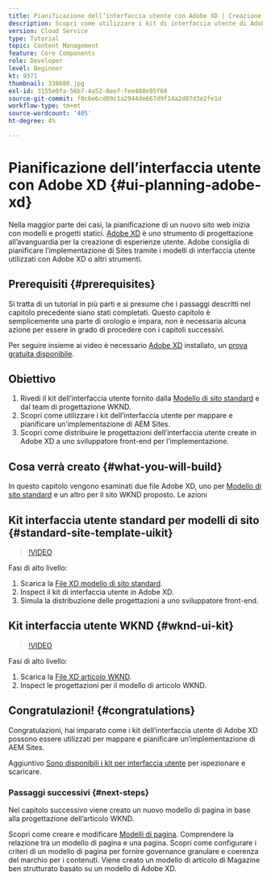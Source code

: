 ```yaml
---
title: Pianificazione dell’interfaccia utente con Adobe XD | Creazione rapida di siti AEM
description: Scopri come utilizzare i kit di interfaccia utente di Adobe XD per progettare e accelerare l’implementazione di Adobe Experience Manager Sites.
version: Cloud Service
type: Tutorial
topic: Content Management
feature: Core Components
role: Developer
level: Beginner
kt: 9371
thumbnail: 338680.jpg
exl-id: 3155e0fa-56b7-4a52-8eef-fee488e95f68
source-git-commit: f0c6e6cd09c1a2944de667d9f14a2d87d3e2fe1d
workflow-type: tm+mt
source-wordcount: '405'
ht-degree: 4%

---
```


# Pianificazione dell’interfaccia utente con Adobe XD {#ui-planning-adobe-xd}

Nella maggior parte dei casi, la pianificazione di un nuovo sito web inizia con modelli e progetti statici. [Adobe XD](https://www.adobe.com/products/xd.html) è uno strumento di progettazione all’avanguardia per la creazione di esperienze utente. Adobe consiglia di pianificare l’implementazione di Sites tramite i modelli di interfaccia utente utilizzati con Adobe XD o altri strumenti.

## Prerequisiti {#prerequisites}

Si tratta di un tutorial in più parti e si presume che i passaggi descritti nel capitolo precedente siano stati completati. Questo capitolo è semplicemente una parte di orologio e impara, non è necessaria alcuna azione per essere in grado di procedere con i capitoli successivi.

Per seguire insieme ai video è necessario [Adobe XD](https://www.adobe.com/products/xd/pricing/free-trial.html) installato, un [prova gratuita disponibile](https://www.adobe.com/products/xd/pricing/free-trial.html).

## Obiettivo

1. Rivedi il kit dell’interfaccia utente fornito dalla [Modello di sito standard](https://github.com/adobe/aem-site-template-standard) e dal team di progettazione WKND.
1. Scopri come utilizzare i kit dell’interfaccia utente per mappare e pianificare un’implementazione di AEM Sites.
1. Scopri come distribuire le progettazioni dell’interfaccia utente create in Adobe XD a uno sviluppatore front-end per l’implementazione.

## Cosa verrà creato {#what-you-will-build}

In questo capitolo vengono esaminati due file Adobe XD, uno per [Modello di sito standard](https://github.com/adobe/aem-site-template-standard) e un altro per il sito WKND proposto. Le azioni   

## Kit interfaccia utente standard per modelli di sito {#standard-site-template-uikit}

>[!VIDEO](https://video.tv.adobe.com/v/338680/?quality=12&learn=on)

Fasi di alto livello:

1. Scarica la [File XD modello di sito standard](https://github.com/adobe/aem-site-template-standard/raw/main/files/wireframe.xd).
1. Inspect il kit di interfaccia utente in Adobe XD.
1. Simula la distribuzione delle progettazioni a uno sviluppatore front-end.

## Kit interfaccia utente WKND {#wknd-ui-kit}

>[!VIDEO](https://video.tv.adobe.com/v/30214/?quality=12&learn=on)

Fasi di alto livello:

1. Scarica la [File XD articolo WKND](https://github.com/adobe/aem-guides-wknd/releases/download/aem-guides-wknd-0.0.2/AEM_UI-kit-WKND-article-design.xd).
1. Inspect le progettazioni per il modello di articolo WKND.

## Congratulazioni! {#congratulations}

Congratulazioni, hai imparato come i kit dell’interfaccia utente di Adobe XD possono essere utilizzati per mappare e pianificare un’implementazione di AEM Sites.

Aggiuntivo [Sono disponibili i kit per interfaccia utente](https://www.adobe.com/products/xd/features/ui-kits.html) per ispezionare e scaricare.

### Passaggi successivi {#next-steps}

Nel capitolo successivo viene creato un nuovo modello di pagina in base alla progettazione dell’articolo WKND.

Scopri come creare e modificare [Modelli di pagina](./page-templates.md). Comprendere la relazione tra un modello di pagina e una pagina. Scopri come configurare i criteri di un modello di pagina per fornire governance granulare e coerenza del marchio per i contenuti.  Viene creato un modello di articolo di Magazine ben strutturato basato su un modello di Adobe XD.
